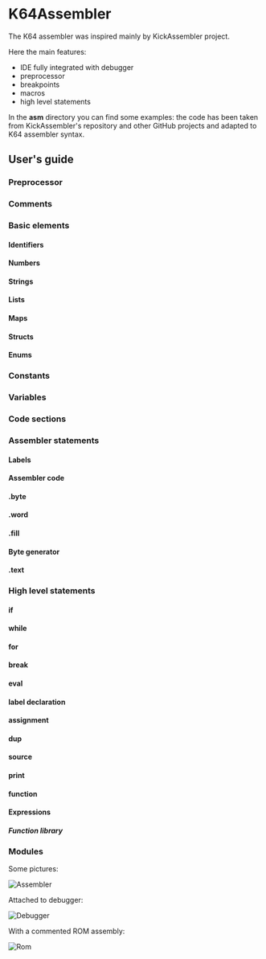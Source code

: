 K64Assembler
============
The K64 assembler was inspired mainly by KickAssembler project.

Here the main features:

 - IDE fully integrated with debugger
 - preprocessor
 - breakpoints
 - macros
 - high level statements

In the __asm__ directory you can find some examples: the code has been taken from KickAssembler's repository and other GitHub projects and adapted to K64 assembler syntax.

## User's guide

### Preprocessor

### Comments

### Basic elements

#### Identifiers
#### Numbers
#### Strings
#### Lists
#### Maps
#### Structs
#### Enums

### Constants

### Variables

### Code sections

### Assembler statements

#### Labels

#### Assembler code

#### .byte

#### .word

#### .fill

#### Byte generator

#### .text

### High level statements

#### if
#### while
#### for
#### break
#### eval
#### label declaration
#### assignment
#### dup
#### source
#### print
#### function
#### Expressions
##### Function library

### Modules

Some pictures:

![Assembler](https://github.com/abbruzze/kernal64/blob/master/images/asm/assembler.PNG)

Attached to debugger:

![Debugger](https://github.com/abbruzze/kernal64/blob/master/images/asm/debugger.PNG)

With a commented ROM assembly:

![Rom](https://github.com/abbruzze/kernal64/blob/master/images/asm/disassembled_rom.PNG)
